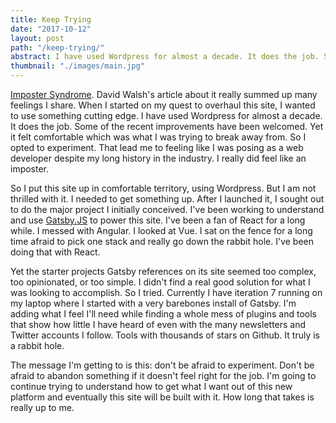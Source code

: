 ```yaml
---
title: Keep Trying
date: "2017-10-12"
layout: post
path: "/keep-trying/"
abstract: I have used Wordpress for almost a decade. It does the job. Some of the recent improvements have been welcomed. Yet it felt comfortable which was what I was trying to break away from. So I opted to experiment.
thumbnail: "./images/main.jpg"
---
```

[Imposter Syndrome](https://davidwalsh.name/impostor-syndrome). David Walsh's article about it really summed up many feelings I share. When I started on my quest to overhaul this site, I wanted to use something cutting edge. I have used Wordpress for almost a decade. It does the job. Some of the recent improvements have been welcomed. Yet it felt comfortable which was what I was trying to break away from. So I opted to experiment. That lead me to feeling like I was posing as a web developer despite my long history in the industry. I really did feel like an imposter.

So I put this site up in comfortable territory, using Wordpress. But I am not thrilled with it. I needed to get something up. After I launched it, I sought out to do the major project I initially conceived. I've been working to understand and use [Gatsby.JS](https://www.gatsbyjs.org) to power this site. I've been a fan of React for a long while. I messed with Angular. I looked at Vue. I sat on the fence for a long time afraid to pick one stack and really go down the rabbit hole. I've been doing that with React.

Yet the starter projects Gatsby references on its site seemed too complex, too opinionated, or too simple. I didn't find a real good solution for what I was looking to accomplish. So I tried. Currently I have iteration 7 running on my laptop where I started with a very barebones install of Gatsby. I'm adding what I feel I'll need while finding a whole mess of plugins and tools that show how little I have heard of even with the many newsletters and Twitter accounts I follow. Tools with thousands of stars on Github. It truly is a rabbit hole.

The message I'm getting to is this: don't be afraid to experiment. Don't be afraid to abandon something if it doesn't feel right for the job. I'm going to continue trying to understand how to get what I want out of this new platform and eventually this site will be built with it. How long that takes is really up to me.